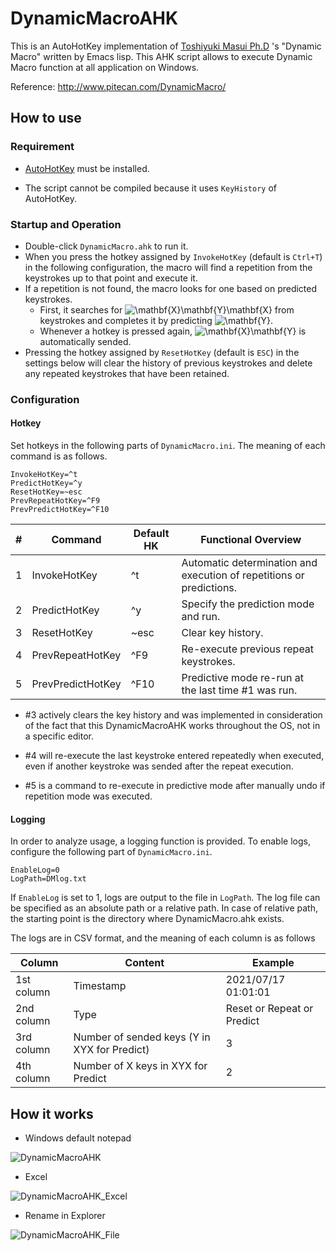 # DynamicMacroAHK

This is an AutoHotKey implementation of [Toshiyuki Masui Ph.D](https://github.com/masui) 's "Dynamic Macro" written by Emacs lisp.
This AHK script allows to execute Dynamic Macro function at all application on Windows.

Reference: http://www.pitecan.com/DynamicMacro/


## How to use
### Requirement
* [AutoHotKey](https://www.autohotkey.com/) must be installed.

* The script cannot be compiled because it uses `KeyHistory` of AutoHotKey.

### Startup and Operation
* Double-click `DynamicMacro.ahk` to run it.
* When you press the hotkey assigned by `InvokeHotKey` (default is `Ctrl+T`) in the following configuration, the macro will find a repetition from the keystrokes up to that point and execute it.
* If a repetition is not found, the macro looks for one based on predicted keystrokes.
  * First, it searches for <img src=
"https://render.githubusercontent.com/render/math?math=%5CLarge+%5Ctextstyle+%5Cmathbf%7BX%7D%5Cmathbf%7BY%7D%5Cmathbf%7BX%7D" 
alt="\mathbf{X}\mathbf{Y}\mathbf{X}"> from keystrokes and completes it by predicting <img src=
"https://render.githubusercontent.com/render/math?math=%5CLarge+%5Ctextstyle+%5Cmathbf%7BY%7D" 
alt="\mathbf{Y}">.
  * Whenever a hotkey is pressed again, <img src=
"https://render.githubusercontent.com/render/math?math=%5CLarge+%5Ctextstyle+%5Cmathbf%7BX%7D%5Cmathbf%7BY%7D" 
alt="\mathbf{X}\mathbf{Y}"> is automatically sended.
* Pressing the hotkey assigned by `ResetHotKey` (default is `ESC`) in the settings below will clear the history of previous keystrokes and delete any repeated keystrokes that have been retained.


### Configuration

#### Hotkey
Set hotkeys in the following parts of `DynamicMacro.ini`. The meaning of each command is as follows.
```
InvokeHotKey=^t
PredictHotKey=^y
ResetHotKey=~esc
PrevRepeatHotKey=^F9
PrevPredictHotKey=^F10
```

| # | Command          | Default HK    | Functional Overview                                 |
|---|-------------------|--------------|------------------------------------------|
| 1 | InvokeHotKey      | ^t           | Automatic determination and execution of repetitions or predictions.     |
| 2 | PredictHotKey     | ^y           | Specify the prediction mode and run.                 |
| 3 | ResetHotKey       | ~esc         | Clear key history.                         |
| 4 | PrevRepeatHotKey  | ^F9          | Re-execute previous repeat keystrokes.           |
| 5 | PrevPredictHotKey | ^F10         | Predictive mode re-run at the last time #1 was run. |

* #3 actively clears the key history and was implemented in consideration of the fact that this DynamicMacroAHK works throughout the OS, not in a specific editor.

* #4 will re-execute the last keystroke entered repeatedly when executed, even if another keystroke was sended after the repeat execution.

* #5 is a command to re-execute in predictive mode after manually undo if repetition mode was executed.



#### Logging
In order to analyze usage, a logging function is provided.
To enable logs, configure the following part of `DynamicMacro.ini`.
```
EnableLog=0
LogPath=DMlog.txt
```

If `EnableLog` is set to 1, logs are output to the file in `LogPath`. The log file can be specified as an absolute path or a relative path. In case of relative path, the starting point is the directory where DynamicMacro.ahk exists.

The logs are in CSV format, and the meaning of each column is as follows

| Column    | Content                                      | Example                  |
|-----------|---------------------------------------------|----------------------------|
| 1st column | Timestamp                                   | 2021/07/17 01:01:01        |
| 2nd column | Type                                  | Reset or Repeat or Predict |
| 3rd column | Number of sended keys (Y in XYX for Predict) | 3                          |
| 4th column | Number of X keys in XYX for Predict       | 2                          |



## How it works
* Windows default notepad

![DynamicMacroAHK](https://user-images.githubusercontent.com/11771/125603690-31f4a997-b305-469b-b568-439422401381.gif)

* Excel

![DynamicMacroAHK_Excel](https://user-images.githubusercontent.com/11771/125603711-8d9fd7e4-ef86-4e94-9117-44a5e673c7f1.gif)

* Rename in Explorer

![DynamicMacroAHK_File](https://user-images.githubusercontent.com/11771/125621562-6e6292f1-d931-4fd2-9f9c-ee2f2a4226cb.gif)
